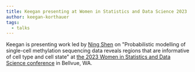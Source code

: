```yaml
---
title: Keegan presenting at Women in Statistics and Data Science 2023
author: keegan-korthauer
tags:
  - talks
---
```


Keegan is presenting work led by [Ning Shen](https://www.korthauerlab.com/members/ning-shen.html) on "Probabilistic modelling of single-cell methylation sequencing data reveals regions that are informative of cell type and cell state" at [the 2023 Women in Statistics and Data Science conference](https://ww2.amstat.org/meetings/wsds/2023/) in Bellvue, WA.